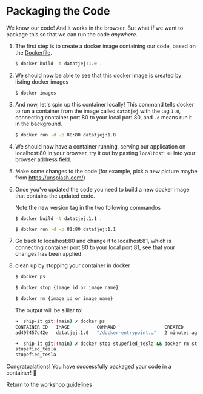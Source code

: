 # Packaging the Code

We know our code! And it works in the browser. But what if we want to package this so that we can run the code *anywhere*. 

1. The first step is to create a docker image containing our code, based on the [Dockerfile](./Dockerfile).
    ```bash
    $ docker build -t datatjej:1.0 .
    ```
1. We should now be able to see that this docker image is created by listing docker images
    ```bash
    $ docker images
    ```
1. And now, let's spin up this container locally! This command tells docker to run a container from the image called `datatjej` with the tag `1.0`, connecting container port 80 to your local port 80, and `-d` means run it in the background.
    ```bash
    $ docker run -d -p 80:80 datatjej:1.0
    ```
1. We should now have a container running, serving our application on localhost:80 in your browser, try it out by pasting `localhost:80` into your browser address field.

1. Make some changes to the code (for example, pick a new picture maybe from https://unsplash.com/)

1. Once you've updated the code you need to build a new docker image that contains the updated code.

     Note the new version tag in the two following commandos
    ```bash
    $ docker build -t datatjej:1.1 .
    ```
    ```bash
    $ docker run -d -p 81:80 datatjej:1.1
    ```
1. Go back to localhost:80 and change it to localhost:81, which is connecting container port 80 to your local port 81, see that your changes has been applied


1. clean up by stopping your container in docker
    ```bash
    $ docker ps
    ```
    ```bash
    $ docker stop {image_id or image_name}
    ```
    ```bash
    $ docker rm {image_id or image_name}
    ```
    The output will be sililar to:
    ```bash 
    ➜  ship-it git:(main) ✗ docker ps
    CONTAINER ID   IMAGE          COMMAND                  CREATED         STATUS         PORTS                NAMES
    ad497457d42e   datatjej:1.0   "/docker-entrypoint.…"   2 minutes ago   Up 2 minutes   0.0.0.0:80->80/tcp   stupefied_tesla
   
    ➜  ship-it git:(main) ✗ docker stop stupefied_tesla && docker rm stupefied_tesla
    stupefied_tesla
    stupefied_tesla
    ```

Congratualations! You have successfully packaged your code in a container! :clap:

Return to the [workshop guidelines](./README.md)

